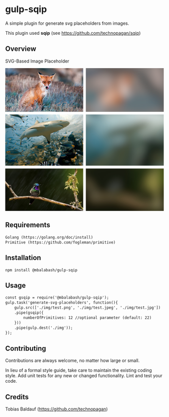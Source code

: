 **gulp-sqip**
=============

A simple plugin for generate svg placeholders from images.

This plugin used **sqip** (see https://github.com/technopagan/sqip)

## Overview
SVG-Based Image Placeholder

![Demo results](demo/demo.png)

## Requirements
    Golang (https://golang.org/doc/install)
    Primitive (https://github.com/fogleman/primitive)
    
## Installation 
    npm install @mbalabash/gulp-sqip
    
## Usage
    const gsqip = require('@mbalabash/gulp-sqip');
    gulp.task('generate-svg-placeholders', function(){
        gulp.src(['./img/test.png', './img/test.jpeg', './img/test.jpg'])
        .pipe(gsqip({
            numberOfPrimitives: 12 //optional parameter (default: 22)
        }))
        .pipe(gulp.dest('./img'));
    });
  
## Contributing
Contributions are always welcome, no matter how large or small.

In lieu of a formal style guide, take care to maintain the existing coding style. Add unit tests for any new or changed functionality. Lint and test your code.

## Credits
Tobias Baldauf (https://github.com/technopagan)
